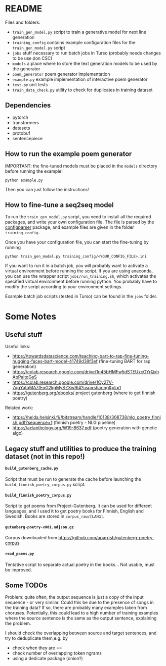 # README

Files and folders:

 * `train_gen_model.py` script to train a generative model for next line generation
 * `training_config` contains example configuration files for the `train_gen_model.py` script  
 * `jobs` stuff necessary to run batch jobs in Turso (probably needs changes to be use don CSC)
 * `models` a place where to store the text generation models to be used by the generator
 * `poem_generator` poem generator implementation
 * `example.py` example implementation of interactive poem generator
 * `test.py` unit tests
 * `train_data_check.py` utility to check for duplicates in training dataset

## Dependencies

* pytorch
* transformers
* datasets
* protobuf
* sentencepiece

## How to run the example poem generator

IMPORTANT: the fine-tuned models must be placed in the `models` directory before running the example!
```shell
python example.py
```
Then you can just follow the instructions!

## How to fine-tune a seq2seq model

To run the `train_gen_model.py` script, you need to install all the required packages, and write your own configuration 
file. The file is parsed by the [configparser](https://docs.python.org/3/library/configparser.html) package, and example files are given in the folder `training_config`.

Once you have your configuration file, you can start the fine-tuning by running
```shell
python train_gen_model.py training_config/<YOUR_CONFIG_FILE>.ini
```

If you want to run it in a batch job, you will probably want to activate a virtual environment before running the script.
If you are using anaconda, you can use the wrapper script `jobs/run_training.sh`, which activates the specified virtual 
environment before running python. You probably have to modify the script according to your environment settings.

Example batch job scripts (tested in Turso) can be found in the `jobs` folder.

# Some Notes

## Useful stuff

Useful links:
 * https://towardsdatascience.com/teaching-bart-to-rap-fine-tuning-hugging-faces-bart-model-41749d38f3ef (fine-tuning BART for rap generation)
 * https://colab.research.google.com/drive/1n45bHMFw5dSTEUxcGYrQxhApPaltqGsS
 * https://colab.research.google.com/drive/1Cy27V-7qqYatqMA7fEqG2kgMySZXw9I4?usp=sharing&pli=1
 * https://gutenberg.org/ebooks/ project gutenberg (where to get finnish poetry)


Related work:
 * https://helda.helsinki.fi//bitstream/handle/10138/308738/nlg_poetry_finnish.pdf?sequence=1 (finnish poetry - NLG pipeline)
 * https://aclanthology.org/W19-8637.pdf (poetry generation with genetic algo)

## Legacy stuff and utilities to produce the training dataset (not in this repo!)

#### `build_gutenberg_cache.py`

Script that must be run to generate the cache before launching the `build_finnish_poetry_corpus.py` script.

#### `build_finnish_poetry_corpus.py`

Script to get poems from Project-Gutenberg. It can be used for different languages, and I used it to get poetry books for
Finnish, English and Swedish. Books are stored in `corpus_raw/[LANG]`.

#### `gutenberg-poetry-v001.ndjson.gz`

Corpus downloaded from https://github.com/aparrish/gutenberg-poetry-corpus

#### `read_poems.py`

Tentative script to separate actual poetry in the books... Not usable, must be improved.

## Some TODOs

Problem: quite often, the output sequence is just a copy of the input sequence - or very similar.
Could this be due to the presence of songs in the training data? If so, there are probably many examples taken from
choruses. Potentially, this could lead to a high number of training examples where the source sentence is the same as 
the output sentence, explaining the problem.

I should check the overlapping between source and target sentences, and try to deduplicate them,e.g. by
 * check when they are ==
 * check number of overlapping token ngrams
 * using a dedicate package (onion?)
